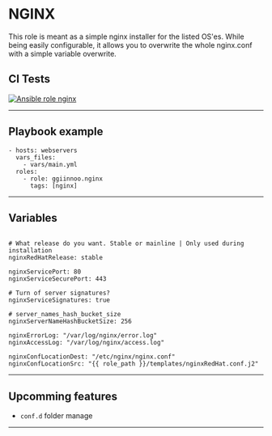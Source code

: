 NGINX
=====

This role is meant as a simple nginx installer for the listed OS'es.
While being easily configurable, it allows you to overwrite the whole nginx.conf with a simple variable overwrite.

## CI Tests
[![Ansible role nginx](https://github.com/ggiinnoo/ansible-role-nginx/actions/workflows/main.yml/badge.svg)](https://github.com/ggiinnoo/ansible-role-nginx/actions/workflows/main.yml)

---

## Playbook example


```
- hosts: webservers
  vars_files:
    - vars/main.yml
  roles:
    - role: ggiinnoo.nginx
      tags: [nginx]
```

---

## Variables



````

# What release do you want. Stable or mainline | Only used during installation
nginxRedHatRelease: stable

nginxServicePort: 80
nginxServiceSecurePort: 443

# Turn of server signatures?
nginxServiceSignatures: true

# server_names_hash_bucket_size
nginxServerNameHashBucketSize: 256

nginxErrorLog: "/var/log/nginx/error.log"
nginxAccessLog: "/var/log/nginx/access.log"

nginxConfLocationDest: "/etc/nginx/nginx.conf"
nginxConfLocationSrc: "{{ role_path }}/templates/nginxRedHat.conf.j2"

````

---


## Upcomming features

- `conf.d` folder manage

---
